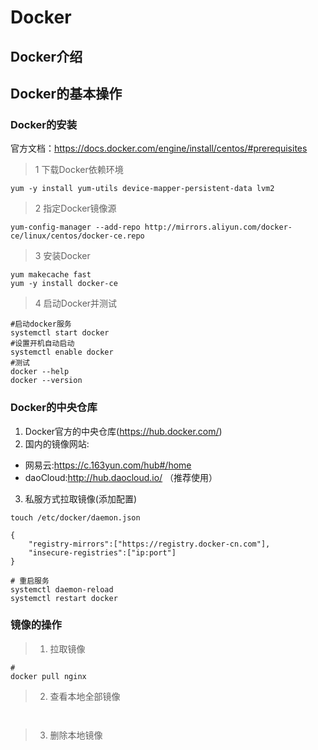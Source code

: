 # Docker


## Docker介绍



## Docker的基本操作

### Docker的安装

官方文档：https://docs.docker.com/engine/install/centos/#prerequisites

> 1 下载Docker依赖环境

```
yum -y install yum-utils device-mapper-persistent-data lvm2
```

> 2 指定Docker镜像源
```
yum-config-manager --add-repo http://mirrors.aliyun.com/docker-ce/linux/centos/docker-ce.repo
```
> 3 安装Docker
```
yum makecache fast
yum -y install docker-ce
```
> 4 启动Docker并测试
```
#启动docker服务
systemctl start docker
#设置开机自动启动
systemctl enable docker
#测试
docker --help
docker --version
```

### Docker的中央仓库

1. Docker官方的中央仓库(https://hub.docker.com/)
2. 国内的镜像网站:
+ 网易云:https://c.163yun.com/hub#/home
+ daoCloud:http://hub.daocloud.io/ （推荐使用）
3. 私服方式拉取镜像(添加配置)
```
touch /etc/docker/daemon.json

{
	"registry-mirrors":["https://registry.docker-cn.com"],
	"insecure-registries":["ip:port"]
}

# 重启服务
systemctl daemon-reload
systemctl restart docker
```

### 镜像的操作

> 1. 拉取镜像
```
#
docker pull nginx

```
> 2. 查看本地全部镜像
```


```
> 3. 删除本地镜像
```

```
